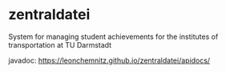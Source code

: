 # zentraldatei
System for managing student achievements for the institutes of transportation at TU Darmstadt

javadoc: https://leonchemnitz.github.io/zentraldatei/apidocs/
